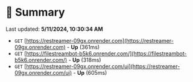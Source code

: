 # 📖 Summary
Last updated: **5/11/2024, 10:30:34 AM**

- `GET` [https://restreamer-09gx.onrender.com](https://restreamer-09gx.onrender.com) - **Up** (361ms)
- `GET` [https://filestreambot-b5k6.onrender.com/](https://filestreambot-b5k6.onrender.com/) - **Up** (318ms)
- `GET` [https://restreamer-09gx.onrender.com/ui](https://restreamer-09gx.onrender.com/ui) - **Up** (605ms)
